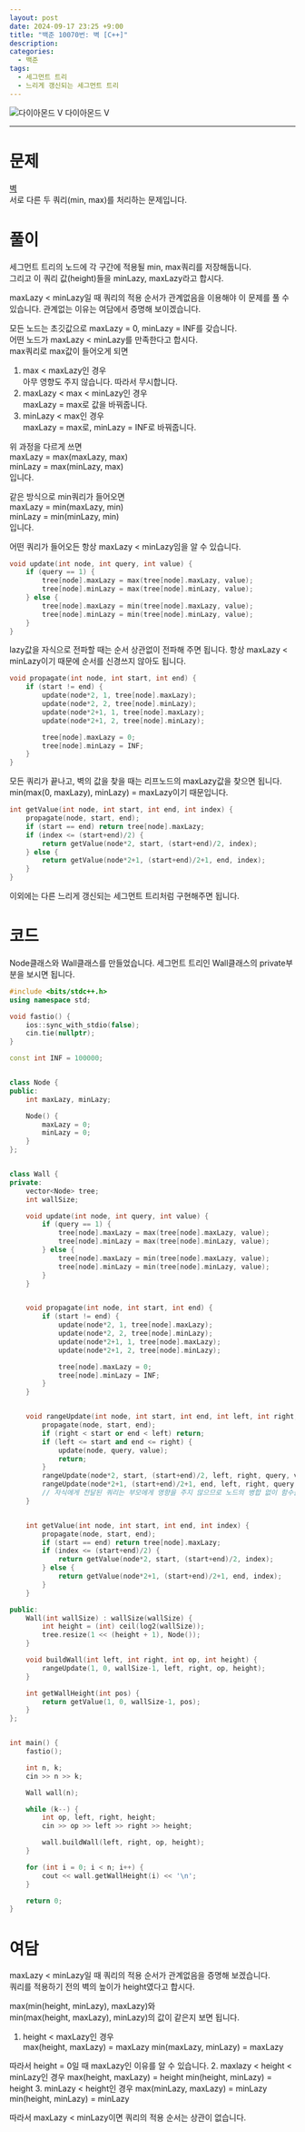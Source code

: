 ```yaml
---
layout: post
date: 2024-09-17 23:25 +9:00
title: "백준 10070번: 벽 [C++]"
description:
categories:
  - 백준
tags:
  - 세그먼트 트리
  - 느리게 갱신되는 세그먼트 트리
---
```


<div class="difficulty center">
  <img class="solvedac-tier" src="https://d2gd6pc034wcta.cloudfront.net/tier/21.svg" alt="다이아몬드 V">
  <span class="diamond">다이아몬드 V</span>
</div>

---

# 문제

[벽](https://www.acmicpc.net/problem/10070) \
서로 다른 두 쿼리(min, max)를 처리하는 문제입니다.

# 풀이

세그먼트 트리의 노드에 각 구간에 적용될 min, max쿼리를 저장해둡니다. \
그리고 이 쿼리 값(height)들을 minLazy, maxLazy라고 합시다.

maxLazy < minLazy일 때 쿼리의 적용 순서가 관계없음을 이용해야 이 문제를 풀 수 있습니다. 관계없는 이유는 여담에서 증명해 보이겠습니다.

모든 노드는 초깃값으로 maxLazy = 0, minLazy = INF를 갖습니다. \
어떤 노드가 maxLazy < minLazy를 만족한다고 합시다. \
max쿼리로 max값이 들어오게 되면

1. max < maxLazy인 경우 \
   아무 영향도 주지 않습니다. 따라서 무시합니다.
2. maxLazy < max < minLazy인 경우 \
   maxLazy = max로 값을 바꿔줍니다.
3. minLazy < max인 경우 \
   maxLazy = max로, minLazy = INF로 바꿔줍니다.

위 과정을 다르게 쓰면 \
maxLazy = max(maxLazy, max) \
minLazy = max(minLazy, max) \
입니다.

같은 방식으로 min쿼리가 들어오면 \
maxLazy = min(maxLazy, min) \
minLazy = min(minLazy, min) \
입니다.

어떤 쿼리가 들어오든 항상 maxLazy < minLazy임을 알 수 있습니다.

```cpp
void update(int node, int query, int value) {
    if (query == 1) {
        tree[node].maxLazy = max(tree[node].maxLazy, value);
        tree[node].minLazy = max(tree[node].minLazy, value);
    } else {
        tree[node].maxLazy = min(tree[node].maxLazy, value);
        tree[node].minLazy = min(tree[node].minLazy, value);
    }
}
```

lazy값을 자식으로 전파할 때는 순서 상관없이 전파해 주면 됩니다. 항상 maxLazy < minLazy이기 때문에 순서를 신경쓰지 않아도 됩니다.

```cpp
void propagate(int node, int start, int end) {
    if (start != end) {
        update(node*2, 1, tree[node].maxLazy);
        update(node*2, 2, tree[node].minLazy);
        update(node*2+1, 1, tree[node].maxLazy);
        update(node*2+1, 2, tree[node].minLazy);

        tree[node].maxLazy = 0;
        tree[node].minLazy = INF;
    }
}
```

모든 쿼리가 끝나고, 벽의 값을 찾을 때는 리프노드의 maxLazy값을 찾으면 됩니다. \
min(max(0, maxLazy), minLazy) = maxLazy이기 때문입니다.

```cpp
int getValue(int node, int start, int end, int index) {
    propagate(node, start, end);
    if (start == end) return tree[node].maxLazy;
    if (index <= (start+end)/2) {
        return getValue(node*2, start, (start+end)/2, index);
    } else {
        return getValue(node*2+1, (start+end)/2+1, end, index);
    }
}
```

이외에는 다른 느리게 갱신되는 세그먼트 트리처럼 구현해주면 됩니다.

# 코드

Node클래스와 Wall클래스를 만들었습니다. 세그먼트 트리인 Wall클래스의 private부분을 보시면 됩니다.

```cpp
#include <bits/stdc++.h>
using namespace std;

void fastio() {
    ios::sync_with_stdio(false);
    cin.tie(nullptr);
}

const int INF = 100000;


class Node {
public:
    int maxLazy, minLazy;

    Node() {
        maxLazy = 0;
        minLazy = 0;
    }
};


class Wall {
private:
    vector<Node> tree;
    int wallSize;

    void update(int node, int query, int value) {
        if (query == 1) {
            tree[node].maxLazy = max(tree[node].maxLazy, value);
            tree[node].minLazy = max(tree[node].minLazy, value);
        } else {
            tree[node].maxLazy = min(tree[node].maxLazy, value);
            tree[node].minLazy = min(tree[node].minLazy, value);
        }
    }


    void propagate(int node, int start, int end) {
        if (start != end) {
            update(node*2, 1, tree[node].maxLazy);
            update(node*2, 2, tree[node].minLazy);
            update(node*2+1, 1, tree[node].maxLazy);
            update(node*2+1, 2, tree[node].minLazy);

            tree[node].maxLazy = 0;
            tree[node].minLazy = INF;
        }
    }


    void rangeUpdate(int node, int start, int end, int left, int right, int query, int value) {
        propagate(node, start, end);
        if (right < start or end < left) return;
        if (left <= start and end <= right) {
            update(node, query, value);
            return;
        }
        rangeUpdate(node*2, start, (start+end)/2, left, right, query, value);
        rangeUpdate(node*2+1, (start+end)/2+1, end, left, right, query, value);
        // 자식에게 전달된 쿼리는 부모에게 영향을 주지 않으므로 노드의 병합 없이 함수를 끝냅니다.
    }


    int getValue(int node, int start, int end, int index) {
        propagate(node, start, end);
        if (start == end) return tree[node].maxLazy;
        if (index <= (start+end)/2) {
            return getValue(node*2, start, (start+end)/2, index);
        } else {
            return getValue(node*2+1, (start+end)/2+1, end, index);
        }
    }

public:
    Wall(int wallSize) : wallSize(wallSize) {
        int height = (int) ceil(log2(wallSize));
        tree.resize(1 << (height + 1), Node());
    }

    void buildWall(int left, int right, int op, int height) {
        rangeUpdate(1, 0, wallSize-1, left, right, op, height);
    }

    int getWallHeight(int pos) {
        return getValue(1, 0, wallSize-1, pos);
    }
};


int main() {
    fastio();

    int n, k;
    cin >> n >> k;

    Wall wall(n);

    while (k--) {
        int op, left, right, height;
        cin >> op >> left >> right >> height;

        wall.buildWall(left, right, op, height);
    }

    for (int i = 0; i < n; i++) {
        cout << wall.getWallHeight(i) << '\n';
    }

    return 0;
}
```

# 여담

maxLazy < minLazy일 때 쿼리의 적용 순서가 관계없음을 증명해 보겠습니다. \
쿼리를 적용하기 전의 벽의 높이가 height였다고 합시다.

max(min(height, minLazy), maxLazy)와 \
min(max(height, maxLazy), minLazy)의 값이 같은지 보면 됩니다.

1. height < maxLazy인 경우 \
   max(height, maxLazy) = maxLazy
   min(maxLazy, minLazy) = maxLazy

따라서 height = 0일 때 maxLazy인 이유를 알 수 있습니다. 2. maxlazy < height < minLazy인 경우
max(height, maxLazy) = height
min(height, minLazy) = height 3. minLazy < height인 경우
max(minLazy, maxLazy) = minLazy
min(height, minLazy) = minLazy

따라서 maxLazy < minLazy이면 쿼리의 적용 순서는 상관이 없습니다.
